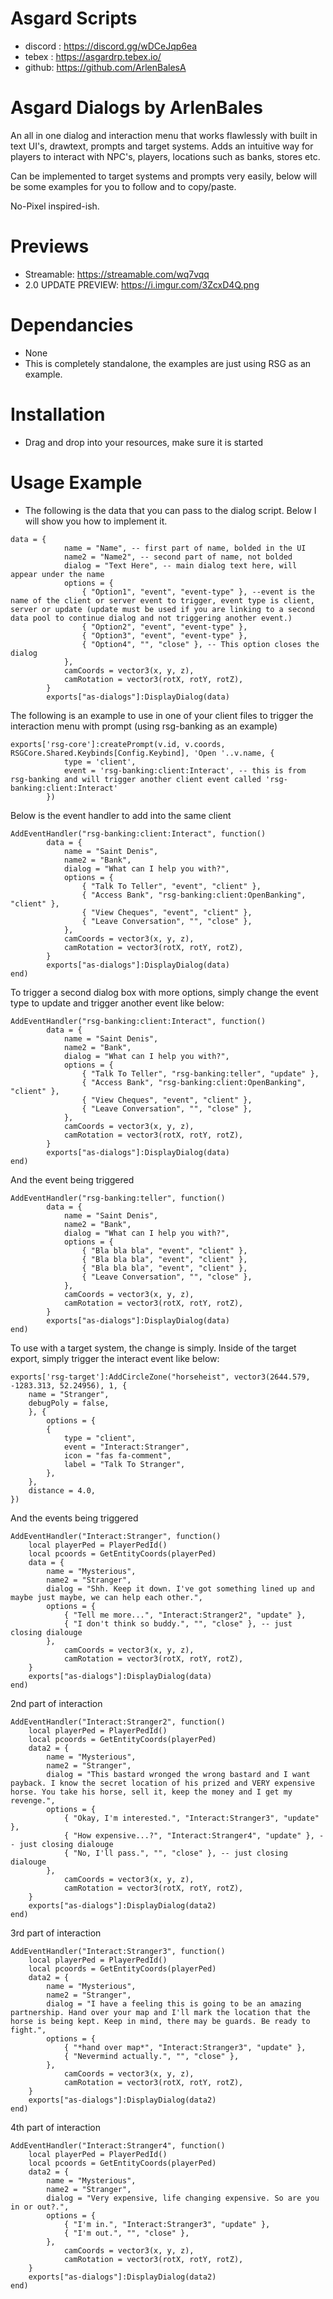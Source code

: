 # Asgard Scripts
- discord : https://discord.gg/wDCeJqp6ea
- tebex : https://asgardrp.tebex.io/
- github: https://github.com/ArlenBalesA

# Asgard Dialogs by ArlenBales
An all in one dialog and interaction menu that works flawlessly with built in text UI's, drawtext, prompts and target systems. Adds an intuitive way for players
to interact with NPC's, players, locations such as banks, stores etc.

Can be implemented to target systems and prompts very easily, below will be some examples for you to follow and to copy/paste.

No-Pixel inspired-ish.

# Previews
- Streamable: https://streamable.com/wq7vqq
- 2.0 UPDATE PREVIEW: https://i.imgur.com/3ZcxD4Q.png

# Dependancies
- None
- This is completely standalone, the examples are just using RSG as an example.

# Installation
- Drag and drop into your resources, make sure it is started

# Usage Example
- The following is the data that you can pass to the dialog script. Below I will show you how to implement it.
```
data = {
            name = "Name", -- first part of name, bolded in the UI
            name2 = "Name2", -- second part of name, not bolded
            dialog = "Text Here", -- main dialog text here, will appear under the name
            options = {
                { "Option1", "event", "event-type" }, --event is the name of the client or server event to trigger, event type is client, server or update (update must be used if you are linking to a second data pool to continue dialog and not triggering another event.)
                { "Option2", "event", "event-type" },
                { "Option3", "event", "event-type" },
                { "Option4", "", "close" }, -- This option closes the dialog
            },
            camCoords = vector3(x, y, z),
            camRotation = vector3(rotX, rotY, rotZ),
        }
        exports["as-dialogs"]:DisplayDialog(data)
```
The following is an example to use in one of your client files to trigger the interaction menu with prompt (using rsg-banking as an example)
```
exports['rsg-core']:createPrompt(v.id, v.coords, RSGCore.Shared.Keybinds[Config.Keybind], 'Open '..v.name, {
            type = 'client',
            event = 'rsg-banking:client:Interact', -- this is from rsg-banking and will trigger another client event called 'rsg-banking:client:Interact'
        })
```
Below is the event handler to add into the same client
```
AddEventHandler("rsg-banking:client:Interact", function()
        data = {
            name = "Saint Denis",
            name2 = "Bank",
            dialog = "What can I help you with?",
            options = {
                { "Talk To Teller", "event", "client" },
                { "Access Bank", "rsg-banking:client:OpenBanking", "client" },
                { "View Cheques", "event", "client" },
                { "Leave Conversation", "", "close" },
            },
            camCoords = vector3(x, y, z),
            camRotation = vector3(rotX, rotY, rotZ),
        }
        exports["as-dialogs"]:DisplayDialog(data)
end)
```
To trigger a second dialog box with more options, simply change the event type to update and trigger another event like below:
```
AddEventHandler("rsg-banking:client:Interact", function()
        data = {
            name = "Saint Denis",
            name2 = "Bank",
            dialog = "What can I help you with?",
            options = {
                { "Talk To Teller", "rsg-banking:teller", "update" },
                { "Access Bank", "rsg-banking:client:OpenBanking", "client" },
                { "View Cheques", "event", "client" },
                { "Leave Conversation", "", "close" },
            },
            camCoords = vector3(x, y, z),
            camRotation = vector3(rotX, rotY, rotZ),
        }
        exports["as-dialogs"]:DisplayDialog(data)
end)
```
And the event being triggered
```
AddEventHandler("rsg-banking:teller", function()
        data = {
            name = "Saint Denis",
            name2 = "Bank",
            dialog = "What can I help you with?",
            options = {
                { "Bla bla bla", "event", "client" },
                { "Bla bla bla", "event", "client" },
                { "Bla bla bla", "event", "client" },
                { "Leave Conversation", "", "close" },
            },
            camCoords = vector3(x, y, z),
            camRotation = vector3(rotX, rotY, rotZ),
        }
        exports["as-dialogs"]:DisplayDialog(data)
end)
```
To use with a target system, the change is simply. Inside of the target export, simply trigger the interact event like below:
```
exports['rsg-target']:AddCircleZone("horseheist", vector3(2644.579, -1283.313, 52.24956), 1, {
    name = "Stranger",
    debugPoly = false,
    }, {
        options = {
        {
            type = "client",
            event = "Interact:Stranger",
            icon = "fas fa-comment",
            label = "Talk To Stranger",
        },
    },
    distance = 4.0,
})
```
And the events being triggered
```
AddEventHandler("Interact:Stranger", function()
    local playerPed = PlayerPedId()
    local pcoords = GetEntityCoords(playerPed)
    data = {
        name = "Mysterious",
        name2 = "Stranger",
        dialog = "Shh. Keep it down. I've got something lined up and maybe just maybe, we can help each other.",
        options = {
            { "Tell me more...", "Interact:Stranger2", "update" },
            { "I don't think so buddy.", "", "close" }, -- just closing dialouge
        },
            camCoords = vector3(x, y, z),
            camRotation = vector3(rotX, rotY, rotZ),
    }
    exports["as-dialogs"]:DisplayDialog(data)
end)
```
2nd part of interaction
```
AddEventHandler("Interact:Stranger2", function()
    local playerPed = PlayerPedId()
    local pcoords = GetEntityCoords(playerPed)
    data2 = {
        name = "Mysterious",
        name2 = "Stranger",
        dialog = "This bastard wronged the wrong bastard and I want payback. I know the secret location of his prized and VERY expensive horse. You take his horse, sell it, keep the money and I get my revenge.",
        options = {
            { "Okay, I'm interested.", "Interact:Stranger3", "update" },
            { "How expensive...?", "Interact:Stranger4", "update" }, -- just closing dialouge
            { "No, I'll pass.", "", "close" }, -- just closing dialouge
        },
            camCoords = vector3(x, y, z),
            camRotation = vector3(rotX, rotY, rotZ),
    }
    exports["as-dialogs"]:DisplayDialog(data2)
end)
```
3rd part of interaction
```
AddEventHandler("Interact:Stranger3", function()
    local playerPed = PlayerPedId()
    local pcoords = GetEntityCoords(playerPed)
    data2 = {
        name = "Mysterious",
        name2 = "Stranger",
        dialog = "I have a feeling this is going to be an amazing partnership. Hand over your map and I'll mark the location that the horse is being kept. Keep in mind, there may be guards. Be ready to fight.",
        options = {
            { "*hand over map*", "Interact:Stranger3", "update" },
            { "Nevermind actually.", "", "close" },
        },
            camCoords = vector3(x, y, z),
            camRotation = vector3(rotX, rotY, rotZ),
    }
    exports["as-dialogs"]:DisplayDialog(data2)
end)
```
4th part of interaction
```
AddEventHandler("Interact:Stranger4", function()
    local playerPed = PlayerPedId()
    local pcoords = GetEntityCoords(playerPed)
    data2 = {
        name = "Mysterious",
        name2 = "Stranger",
        dialog = "Very expensive, life changing expensive. So are you in or out?.",
        options = {
            { "I'm in.", "Interact:Stranger3", "update" },
            { "I'm out.", "", "close" },
        },
            camCoords = vector3(x, y, z),
            camRotation = vector3(rotX, rotY, rotZ),
    }
    exports["as-dialogs"]:DisplayDialog(data2)
end)
```
